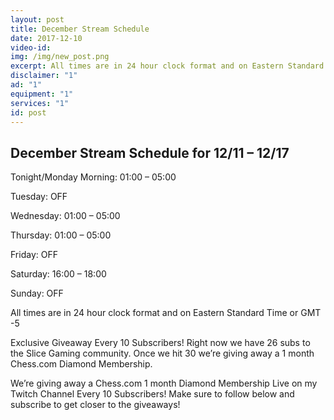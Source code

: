 ```yaml
---
layout: post
title: December Stream Schedule
date: 2017-12-10
video-id: 
img: /img/new_post.png
excerpt: All times are in 24 hour clock format and on Eastern Standard Time or GMT -5.
disclaimer: "1"
ad: "1"
equipment: "1"
services: "1"
id: post
---
```


## December Stream Schedule for 12/11 – 12/17

Tonight/Monday Morning: 01:00 – 05:00

Tuesday: OFF

Wednesday: 01:00 – 05:00

Thursday: 01:00 – 05:00

Friday: OFF

Saturday: 16:00 – 18:00

Sunday: OFF

 

All times are in 24 hour clock format and on Eastern Standard Time or GMT -5

 

Exclusive Giveaway Every 10 Subscribers!
Right now we have 26 subs to the Slice Gaming community. Once we hit 30 we’re giving away a 1 month Chess.com Diamond Membership.

We’re giving away a Chess.com 1 month Diamond Membership
Live on my Twitch Channel
Every 10 Subscribers!
Make sure to follow below and subscribe to get closer to the giveaways!